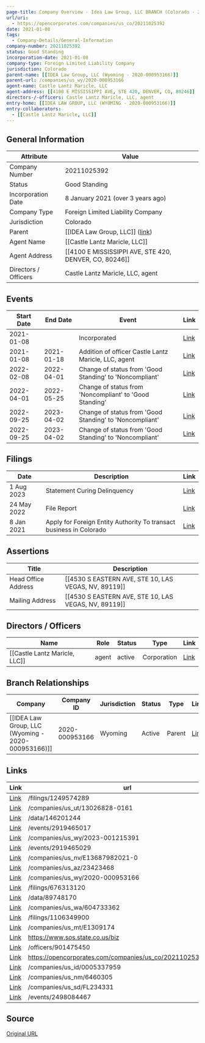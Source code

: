 ```yaml
---
page-title: Company Overview - Idea Law Group, LLC BRANCH (Colorado - 20211025392)
url/uri:
  - https://opencorporates.com/companies/us_co/20211025392
date: 2021-01-08
tags:
  - Company-Details/General-Information
company-number: 20211025392
status: Good Standing
incorporation-date: 2021-01-08
company-type: Foreign Limited Liability Company
jurisdiction: Colorado
parent-name: [[IDEA Law Group, LLC (Wyoming - 2020-000953166)]]
parent-url: /companies/us_wy/2020-000953166
agent-name: Castle Lantz Maricle, LLC
agent-address: [[4100 E MISSISSIPPI AVE, STE 420, DENVER, CO, 80246]]
directors-/-officers: Castle Lantz Maricle, LLC, agent
entry-home: [[IDEA LAW GROUP, LLC (WYOMING - 2020-000953166)]]
entry-collaborators:
  - [[Castle Lantz Maricle, LLC]]
---
```


## General Information
| Attribute          | Value                                       |
|--------------------|---------------------------------------------|
| Company Number     | 20211025392                                 |
| Status             | Good Standing                               |
| Incorporation Date | 8 January 2021 (over 3 years ago)           |
| Company Type       | Foreign Limited Liability Company           |
| Jurisdiction       | Colorado                                    |
| Parent             | [[IDEA Law Group, LLC]] ([link](/companies/us_wy/2020-000953166)) |
| Agent Name         | [[Castle Lantz Maricle, LLC]]               |
| Agent Address      | [[4100 E MISSISSIPPI AVE, STE 420, DENVER, CO, 80246]] |
| Directors / Officers | Castle Lantz Maricle, LLC, agent            |

## Events

| Start Date | End Date   | Event                                                   | Link |
|------------|------------|-------------------------------------------------------|------|
| 2021-01-08 |            | Incorporated                                            | [Link](https://opencorporates.com/events/1932371987) |
| 2021-01-08 | 2021-01-18 | Addition of officer Castle Lantz Maricle, LLC, agent    | [Link](https://opencorporates.com/events/1932371984) |
| 2022-02-08 | 2022-04-01 | Change of status from 'Good Standing' to 'Noncompliant' | [Link](https://opencorporates.com/events/2436602186) |
| 2022-04-01 | 2022-05-25 | Change of status from 'Noncompliant' to 'Good Standing' | [Link](https://opencorporates.com/events/2498084467) |
| 2022-09-25 | 2023-04-02 | Change of status from 'Good Standing' to 'Noncompliant' | [Link](https://opencorporates.com/events/2919465029) |
| 2022-09-25 | 2023-04-02 | Change of status from 'Good Standing' to 'Noncompliant' | [Link](https://opencorporates.com/events/2919465017) |

## Filings
| Date        | Description                    | Link |
|-------------|--------------------------------|-------|
| 1 Aug 2023  | Statement Curing Delinquency   | [Link](https://opencorporates.com/filings/1249574289) |
| 24 May 2022 | File Report                    | [Link](https://opencorporates.com/filings/1106349900) |
| 8 Jan 2021  | Apply for Foreign Entity Authority To transact business in Colorado | [Link](https://opencorporates.com/filings/676313120) |

## Assertions
| Title               | Description                                             |
|---------------------|---------------------------------------------------------|
| Head Office Address | [[4530 S EASTERN AVE, STE 10, LAS VEGAS, NV, 89119]]    |
| Mailing Address     | [[4530 S EASTERN AVE, STE 10, LAS VEGAS, NV, 89119]]    |

## Directors / Officers
| Name                 | Role            | Status     | Type        | Link |
|----------------------|-----------------|------------|-------------|------|
| [[Castle Lantz Maricle, LLC]] | agent           | active     | Corporation | [Link](https://opencorporates.com/officers/901475450) |

## Branch Relationships
| Company                       | Company ID            | Jurisdiction         | Status   | Type       | Link                                | Start Date   | End Date     | Statement Link                      |
|--------------------------------|----------------------|----------------------|----------|------------|-------------------------------------|--------------|--------------|-------------------------------------|
| [[IDEA Law Group, LLC (Wyoming - 2020-000953166)]] | 2020-000953166       | Wyoming              | Active   | Parent     | [Link](https://opencorporates.com/companies/us_wy/2020-000953166) | 21 Oct 2020  | N/A          | [Statement](https://opencorporates.com/statements/984853541) |

## Links
| Link   | url                            
|--------|--------------------------------|
| [Link](/filings/1249574289) |/filings/1249574289           |
| [Link](/companies/us_ut/13026828-0161) |/companies/us_ut/13026828-0161|
| [Link](/data/146201244) |/data/146201244               |
| [Link](/events/2919465017) |/events/2919465017            |
| [Link](/companies/us_wy/2023-001215391) |/companies/us_wy/2023-001215391|
| [Link](/events/2919465029) |/events/2919465029            |
| [Link](/companies/us_nv/E13687982021-0) |/companies/us_nv/E13687982021-0|
| [Link](/companies/us_az/23423468) |/companies/us_az/23423468     |
| [Link](/companies/us_wy/2020-000953166) |/companies/us_wy/2020-000953166|
| [Link](/filings/676313120) |/filings/676313120            |
| [Link](/data/89748170) |/data/89748170                |
| [Link](/companies/us_wa/604733362) |/companies/us_wa/604733362    |
| [Link](/filings/1106349900) |/filings/1106349900           |
| [Link](/companies/us_mt/E1309174) |/companies/us_mt/E1309174     |
| [Link](https://www.sos.state.co.us/biz) |https://www.sos.state.co.us/biz|
| [Link](/officers/901475450) |/officers/901475450           |
| [Link](https://opencorporates.com/companies/us_co/20211025392/filings) |https://opencorporates.com/companies/us_co/20211025392/filings|
| [Link](/companies/us_id/0005337959) |/companies/us_id/0005337959   |
| [Link](/companies/us_nm/6460305) |/companies/us_nm/6460305      |
| [Link](/companies/us_sd/FL234331) |/companies/us_sd/FL234331     |
| [Link](/events/2498084467) |/events/2498084467            |

## Source
[Original URL](https://opencorporates.com/companies/us_co/20211025392)
